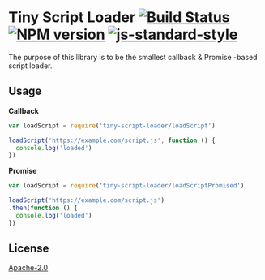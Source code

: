 # Tiny Script Loader [![Build Status](https://img.shields.io/travis/behance/tiny-script-loader.svg)](http://travis-ci.org/behance/tiny-script-loader) [![NPM version](https://img.shields.io/npm/v/tiny-script-loader.svg)](https://www.npmjs.com/package/tiny-script-loader) [![js-standard-style](https://img.shields.io/badge/code%20style-standard-brightgreen.svg)](http://standardjs.com/)

The purpose of this library is to be the smallest callback & Promise -based script loader.

## Usage

**Callback**

```js
var loadScript = require('tiny-script-loader/loadScript')

loadScript('https://example.com/script.js', function () {
  console.log('loaded')
})
```

**Promise**

```js
var loadScript = require('tiny-script-loader/loadScriptPromised')

loadScript('https://example.com/script.js')
.then(function () {
  console.log('loaded')
})
```

## License

[Apache-2.0](/LICENSE)

